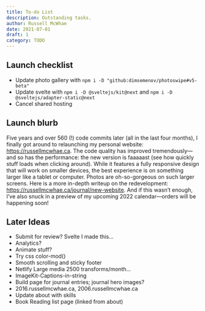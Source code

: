 ```yaml
---
title: To-do List
description: Outstanding tasks.
author: Russell McWhae
date: 2021-07-01
draft: 1
category: TODO
---
```


## Launch checklist

-   Update photo gallery with `npm i -D "github:dimsemenov/photoswipe#v5-beta"`
-   Update svelte with `npm i -D @sveltejs/kit@next` and `npm i -D @sveltejs/adapter-static@next`
-   Cancel shared hosting

## Launch blurb

Five years and over 560 (!) code commits later (all in the last four months), I finally got around to relaunching my personal website: https://russellmcwhae.ca. The code quality has improved tremendously—and so has the performance: the new version is faaaaast (see how quickly stuff loads when clicking around). While it features a fully responsive design that will work on smaller devices, the best experience is on something larger like a tablet or computer. Photos are oh-so-gorgeous on such larger screens. Here is a more in-depth writeup on the redevelopment: https://russellmcwhae.ca/journal/new-website. And if this wasn’t enough, I’ve also snuck in a preview of my upcoming 2022 calendar—orders will be happening soon!

## Later Ideas

-   Submit for review? Svelte I made this…
-   Analytics?
-   Animate stuff?
-   Try css color-mod()
-   Smooth scrolling and sticky footer
-   Netlify Large media 2500 transforms/month…
-   ImageKit-Captions-in-string
-   Build <category> page for journal entries; journal hero images?
-   2016.russellmcwhae.ca, 2006.russellmcwhae.ca
-   Update about with skills
-   Book Reading list page (linked from about)
